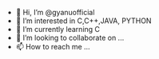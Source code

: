 - 👋 Hi, I’m @gyanuofficial
- 👀 I’m interested in C,C++,JAVA, PYTHON
- 🌱 I’m currently learning C
- 💞️ I’m looking to collaborate on ...
- 📫 How to reach me ...

<!---
gyanuofficial/gyanuofficial is a ✨ special ✨ repository because its `README.md` (this file) appears on your GitHub profile.
You can click the Preview link to take a look at your changes.
--->
